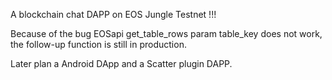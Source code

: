 A blockchain chat DAPP on EOS Jungle Testnet !!!

Because of the bug EOSapi get_table_rows param table_key does not work,
the follow-up function is still in production.

Later plan a Android DApp and a Scatter plugin DAPP.

